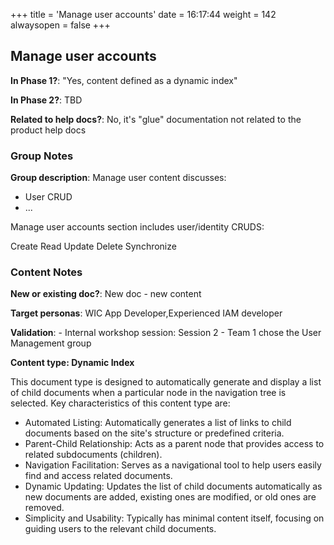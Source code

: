 +++
title = 'Manage user accounts'
date = 16:17:44
weight = 142
alwaysopen = false
+++

## Manage user accounts

**In Phase 1?**: "Yes, content defined as a dynamic index"

**In Phase 2?**: TBD

**Related to help docs?**: No, it's "glue" documentation not related to the product help docs


### Group Notes

**Group description**: Manage user content discusses:
- User CRUD
- ...

Manage user accounts section includes user/identity CRUDS:

Create
Read
Update
Delete
Synchronize

### Content Notes

**New or existing doc?**: New doc - new content

**Target personas**: WIC App Developer,Experienced IAM developer

**Validation**: - Internal workshop session: Session 2 - Team 1 chose the User Management group

**Content type: Dynamic Index**

This document type is designed to automatically generate and display a list of child documents when a particular node in the navigation tree is selected. Key characteristics of this content type are:
- Automated Listing: Automatically generates a list of links to child documents based on the site's structure or predefined criteria.
- Parent-Child Relationship: Acts as a parent node that provides access to related subdocuments (children).
- Navigation Facilitation: Serves as a navigational tool to help users easily find and access related documents.
- Dynamic Updating: Updates the list of child documents automatically as new documents are added, existing ones are modified, or old ones are removed.
- Simplicity and Usability: Typically has minimal content itself, focusing on guiding users to the relevant child documents.


